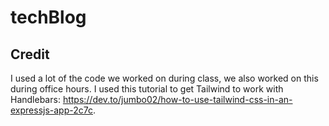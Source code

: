 # techBlog

## Credit

I used a lot of the code we worked on during class, we also worked on this during office hours. I used this tutorial to get Tailwind to work with Handlebars: https://dev.to/jumbo02/how-to-use-tailwind-css-in-an-expressjs-app-2c7c. 
